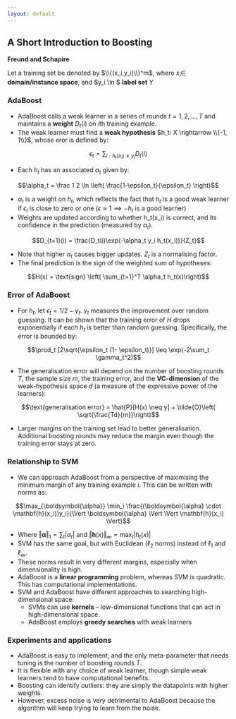 ```yaml
---
layout: default
---
```


## A Short Introduction to Boosting

**Freund and Schapire**

Let a training set be denoted by $\\{(x_i,y_i)\\}^m$, where $x_i \in$ **domain/instance space**, and $y_i \in $ **label set** *Y*

### AdaBoost

- AdaBoost calls a weak learner in a series of rounds $t = 1, 2, \ldots, T$ and maintains a **weight** $D_t(i)$ on *i*th training example. 
- The weak learner must find a **weak hypothesis** $h_t: X \rightarrow \\{-1, 1\\}$, whose eror is defined by:

$$\epsilon_t = \sum_{i:h_t(x_i) \neq y_i} D_t(i)$$

- Each $h_t$ has an associated $\alpha_t$ given by:

$$\alpha_t = \frac 1 2 \ln \left( \frac{1-\epsilon_t}{\epsilon_t} \right)$$

- $\alpha_t$ is a weight on $h_t$, which reflects the fact that $h_t$ is a good weak learner if $\epsilon_t$ is close to zero or one ($\epsilon \approx 1 \implies -h_t$ is a good learner)
- Weights are updated according to whether h_t(x_i) is correct, and its confidence in the prediction (measured by $\alpha_t$).

$$D_{t+1}(i) = \frac{D_t(i)\exp(-\alpha_t y_i h_t(x_i))}{Z_t}$$

- Note that higher $\alpha_t$ causes bigger updates. $Z_t$ is a normalising factor.
- The final prediction is the sign of the weighted sum of hypotheses:

$$H(x) = \text{sign} \left( \sum_{t=1}^T \alpha_t h_t(x)\right)$$

### Error of AdaBoost

- For $h_t$, let $\epsilon_t = 1/2 - \gamma_t$. $\gamma_t$ measures the improvement over random guessing. It can be shown that the training error of *H* drops exponentially if each $h_t$ is better than random guessing. Specifically, the error is bounded by:

$$\prod_t [2\sqrt{\epsilon_t (1- \epsilon_t)}] \leq \exp(-2\sum_t \gamma_t^2)$$

- The generalisation error will depend on the number of boosting rounds *T*, the sample size *m*, the training error, and the **VC-dimension** of the weak-hypothesis space *d* (a measure of the expressive power of the learners):

$$\text{generalisation error} = \hat{P}[H(x) \neq y] + \tilde{O}\left( \sqrt{\frac{Td}{m}}\right)$$

- Larger margins on the training set lead to better generalisation. Additional boosting rounds may reduce the margin even though the training error stays at zero.

### Relationship to SVM

- We can approach AdaBoost from a perspective of maximising the minimum margin of any training example *i*. This can be written with norms as:

$$\max_{\boldsymbol{\alpha}} \min_i \frac{(\boldsymbol{\alpha} \cdot \mathbf{h}(x_i))y_i}{\Vert \boldsymbol{\alpha} \Vert \Vert \mathbf{h}(x_i) \Vert}$$

- Where $\Vert \boldsymbol{\alpha} \Vert_1 = \sum_t \vert \alpha_t \vert$ and $\Vert \mathbf{h}(x) \Vert_\infty = \max_t \vert h_t(x) \vert$
- SVM has the same goal, but with Euclidean ($\ell_2$ norms) instead of $\ell_1$ and $\ell_\infty$. 
- These norms result in very different margins, especially when dimensionality is high. 
- AdaBoost is a **linear programming** problem, whereas SVM is quadratic. This has computational implementations. 
- SVM and AdaBoost have different approaches to searching high-dimensional space:
    - SVMs can use **kernels** – low-dimensional functions that can act in high-dimensional space.
    - AdaBoost employs **greedy searches** with weak learners

### Experiments and applications

- AdaBoost is easy to implement, and the only meta-parameter that needs tuning is the number of boosting rounds *T*. 
- It is flexible with any choice of weak learner, though simple weak learners tend to have computational benefits. 
- Boosting can identify outliers: they are simply the datapoints with higher weights. 
- However, excess noise is very detrimental to AdaBoost because the algorithm will keep trying to learn from the noise. 


